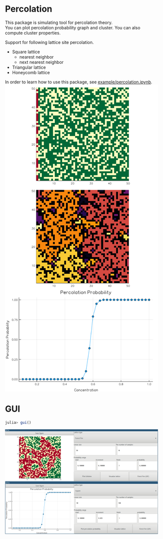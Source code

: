 # Percolation

This package is simulating tool for percolation theory.  
You can plot percolation probability graph and cluster.
You can also compute cluster properties.

Support for following lattice site percolation.

- Square lattice
  - nearest neighbor
  - next nearest neighbor
- Triangular lattice
- Honeycomb lattice




In order to learn how to use this package, see [example/percolation.ipynb](http://nbviewer.jupyter.org/github/goropikari/Percolation.jl/blob/master/example/percolation.ipynb).
<img src="example/forestfire.gif" align="middle"  />
<img src="example/cluster.png" align="middle"  />
<img src="example/percoprob.png" align="middle"  />

# GUI

```julia
julia> gui()
```
<img src="example/gui.png" align="middle"  />
<img src="example/percoprob_gui.png" align="middle"  />
